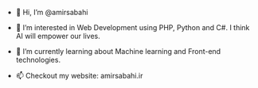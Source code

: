 - 👋 Hi, I’m @amirsabahi
- 👀 I’m interested in Web Development using PHP, Python and C#. I think AI will empower our lives.
- 🌱 I’m currently learning about Machine learning and Front-end technologies.

- 📫 Checkout my website: amirsabahi.ir

<!---
amirsabahi/amirsabahi is a ✨ special ✨ repository because its `README.md` (this file) appears on your GitHub profile.
You can click the Preview link to take a look at your changes.
--->
